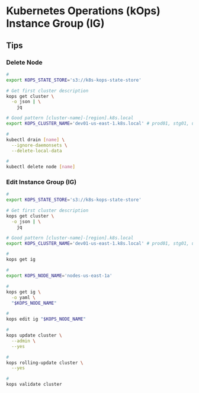 # Kubernetes Operations (kOps) Instance Group (IG)

<!--
c5.2xlarge 10 gb
-->

## Tips

### Delete Node

```sh
#
export KOPS_STATE_STORE='s3://k8s-kops-state-store'

# Get first cluster description
kops get cluster \
  -o json | \
    jq

# Good pattern [cluster-name]-[region].k8s.local
export KOPS_CLUSTER_NAME='dev01-us-east-1.k8s.local' # prod01, stg01, uat01

#
kubectl drain [name] \
  --ignore-daemonsets \
  --delete-local-data

#
kubectl delete node [name]
```

### Edit Instance Group (IG)

```sh
#
export KOPS_STATE_STORE='s3://k8s-kops-state-store'

# Get first cluster description
kops get cluster \
  -o json | \
    jq

# Good pattern [cluster-name]-[region].k8s.local
export KOPS_CLUSTER_NAME='dev01-us-east-1.k8s.local' # prod01, stg01, uat01

#
kops get ig

#
export KOPS_NODE_NAME='nodes-us-east-1a'

#
kops get ig \
  -o yaml \
  "$KOPS_NODE_NAME"

#
kops edit ig "$KOPS_NODE_NAME"

#
kops update cluster \
  --admin \
  --yes

#
kops rolling-update cluster \
  --yes

#
kops validate cluster
```

<!--
c5a.4xlarge
c5a.2xlarge

t3.large
-->

<!-- ## Issues

###

```log
Machine	i-04e6420c3615e1b15		machine "i-04e6420c3615e1b15" has not yet joined cluster
Node	ip-10-96-88-13.ec2.internal	node "ip-10-96-88-13.ec2.internal" of role "node" is not ready
Validation failed: cluster not yet healthy
```

TODO -->
